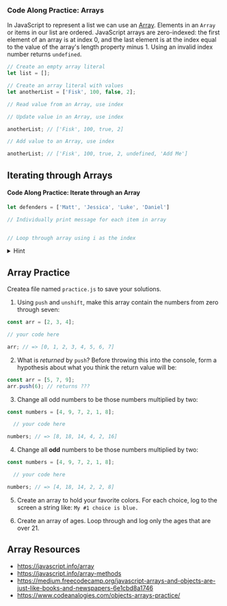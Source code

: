 
### Code Along Practice: Arrays

In JavaScript to represent a list we can use an [Array](https://developer.mozilla.org/en-US/docs/Web/JavaScript/Reference/Global_Objects/Array).
Elements in an `Array` or items in our list are ordered. JavaScript arrays are
zero-indexed: the first element of an array is at index 0, and the last element
is at the index equal to the value of the array's length property minus 1. Using
an invalid index number returns `undefined`.

```js
// Create an empty array literal
let list = [];

// Create an array literal with values
let anotherList = ['Fisk', 100, false, 2];

// Read value from an Array, use index

// Update value in an Array, use index

anotherList; // ['Fisk', 100, true, 2]

// Add value to an Array, use index

anotherList; // ['Fisk', 100, true, 2, undefined, 'Add Me']
```

## Iterating through Arrays


#### Code Along Practice: Iterate through an Array

```js
let defenders = ['Matt', 'Jessica', 'Luke', 'Daniel']

// Individually print message for each item in array


// Loop through array using i as the index
```
<details>
  <summary>Hint</summary>
  
```js
for (let i = 0; i < developers.length; i++) {
}
```
</details>



## Array Practice

Createa  file named `practice.js` to save your solutions.

1. Using `push` and `unshift`, make this array contain the numbers from zero through seven:

```js
const arr = [2, 3, 4];

// your code here

arr; // => [0, 1, 2, 3, 4, 5, 6, 7]
```

2. What is *returned* by `push`? Before throwing this into the console, form a hypothesis about what you think the return value will be:

```js
const arr = [5, 7, 9];
arr.push(6); // returns ???
```

3. Change all odd numbers to be those numbers multiplied by two:
```js
const numbers = [4, 9, 7, 2, 1, 8];

  // your code here

numbers; // => [8, 18, 14, 4, 2, 16]
```

4. Change all **odd** numbers to be those numbers multiplied by two:
```js
const numbers = [4, 9, 7, 2, 1, 8];

  // your code here

numbers; // => [4, 18, 14, 2, 2, 8]
```

5.  Create an array to hold your favorite colors.  For each choice, log to the screen a string like: `My #1 choice is blue.`

5.  Create an array of ages.  Loop through and log only the ages that are over 21.

## Array Resources

- https://javascript.info/array
- https://javascript.info/array-methods
- https://medium.freecodecamp.org/javascript-arrays-and-objects-are-just-like-books-and-newspapers-6e1cbd8a1746
- https://www.codeanalogies.com/objects-arrays-practice/
